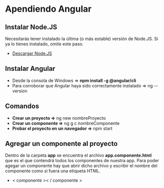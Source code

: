 # Apendiendo Angular

Instalar Node.JS
-----------------
Necesitarás tener instalado la última (o más estable) versión de Node.JS. Si ya lo tienes instalado, omite este paso.
* [Descargar Node.JS](https://nodejs.org)

Instalar Angular
----------------
* Desde la consola de Windows => **npm install -g @angular/cli**
* Para corroborar que Angular haya sido correctamente instalado => ng --version

Comandos
--------
* **Crear un proyecto =>** ng new nombreProyecto
* **Crear un componente =>** ng g c nombreComponente
* **Probar el proyecto en un navegador =>** npm start

Agregar un componente al proyecto
---------------------------------
Dentro de la carpeta **app** se encuentra el archivo **app.componente.html** que es el que contendrá todos los componentes de nuestra app. Para poder agegar un componente hay que abrir dicho archivo y escribir el nombre del componente como si fuera una etiqueta HTML.
* < componente >< / componente >
